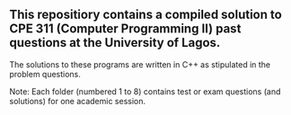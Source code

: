 ## This repositiory contains a compiled solution to CPE 311 (Computer Programming II) past questions at the University of Lagos. 

The solutions to these programs are written in C++ as stipulated in the problem questions. 

Note: Each folder (numbered 1 to 8) contains test or exam questions (and solutions) for one academic session. 


